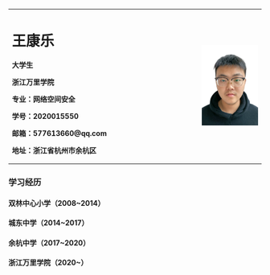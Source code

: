 <table border="0">
  <tr>
    <td width="75%">
      <h1>王康乐</h1>
      <p><b>大学生</b></p>
      <p><b>浙江万里学院</b></p>
      <p><b>专业：网络空间安全</b></p>
      <p><b>学号：2020015550</b></p>
      <p><b>邮箱：577613660@qq.com</b></p>
      <p><b>地址：浙江省杭州市余杭区</b></p>
    </td>
    <td width="25%">
     <img src="/2020015550.jpg" width="100%"> 
    </td>
  </tr>
</table>

### 学习经历
#### 双林中心小学（2008~2014）
#### 城东中学（2014~2017）
#### 余杭中学（2017~2020）
#### 浙江万里学院（2020~）











